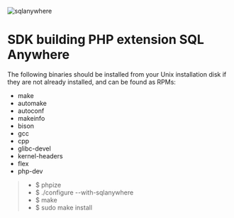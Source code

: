 ![sqlanywhere](https://avatars1.githubusercontent.com/u/41635?v=3&s=200) 

SDK building PHP extension SQL Anywhere
=======================================

The following binaries should be installed from your Unix installation disk if they are not already installed, and can be found as RPMs:

- make
- automake
- autoconf
- makeinfo
- bison
- gcc
- cpp
- glibc-devel
- kernel-headers
- flex
- php-dev

>- $ phpize 
>- $ ./configure --with-sqlanywhere 
>- $ make 
>- $ sudo make install 
